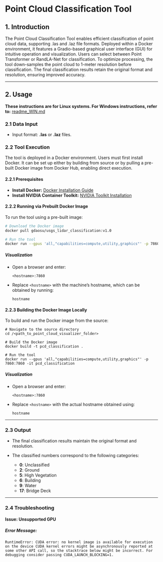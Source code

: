 # Point Cloud Classification Tool

## 1. Introduction

The Point Cloud Classification Tool enables efficient classification of point cloud data, supporting .las and .laz file formats. Deployed within a Docker environment, it features a Gradio-based graphical user interface (GUI) for intuitive operation and visualization. Users can select between Point Transformer or RandLA-Net for classification. To optimize processing, the tool down-samples the point cloud to 1-meter resolution before classification. The final classification results retain the original format and resolution, ensuring improved accuracy.

---

## 2. Usage

**These instructions are for Linux systems. For Windows instructions, refer to:**  [readme_WIN.md](readme_WIN.md)

### 2.1 Data Input

- Input format: **.las** or **.laz** files.

### 2.2 Tool Execution

The tool is deployed in a Docker environment. Users must first install Docker. It can be set up either by building from source or by pulling a pre-built Docker image from Docker Hub, enabling direct execution.

#### 2.2.1 Prerequisites

- **Install Docker:** [Docker Installation Guide](https://docs.docker.com/engine/install/)
- **Install NVIDIA Container Toolkit:** [NVIDIA Toolkit Installation](https://docs.nvidia.com/datacenter/cloud-native/container-toolkit/latest/install-guide.html)

#### 2.2.2 Running via Prebuilt Docker Image

To run the tool using a pre-built image:

```sh
# Download the Docker image
docker pull gdaosu/usgs_lidar_classification:v1.0

# Run the tool
docker run --gpus 'all,"capabilities=compute,utility,graphics"' -p 7860:7860 -it gdaosu/usgs_lidar_classification:v1.0
```

##### **Visualization**

- Open a browser and enter:

    ```
    <hostname>:7860
    ```

- Replace `<hostname>` with the machine’s hostname, which can be obtained by running:

    ```
    hostname
    ```

#### 2.2.3 Building the Docker Image Locally

To build and run the Docker image from the source:

```
# Navigate to the source directory
cd /<path_to_point_cloud_visualizer_folder>

# Build the Docker image
docker build -t pcd_classification .

# Run the tool
docker run --gpus 'all,"capabilities=compute,utility,graphics"' -p 7860:7860 -it pcd_classification
```

##### Visualization

- Open a browser and enter:

    ```
    <hostname>:7860
    ```

- Replace `<hostname>` with the actual hostname obtained using:

    ```
    hostname
    ```

------

### 2.3 Output

- The final classification results maintain the original format and resolution.  
- The classified numbers correspond to the following categories:

  - **0**: Unclassified  
  - **2**: Ground  
  - **5**: High Vegetation  
  - **6**: Building  
  - **9**: Water  
  - **17**: Bridge Deck  

------

### 2.4 Troubleshooting

#### Issue: Unsupported GPU

##### Error Message:

```
RuntimeError: CUDA error: no kernel image is available for execution on the device CUDA kernel errors might be asynchronously reported at some other API call, so the stacktrace below might be incorrect. For debugging consider passing CUDA_LAUNCH_BLOCKING=1.
```